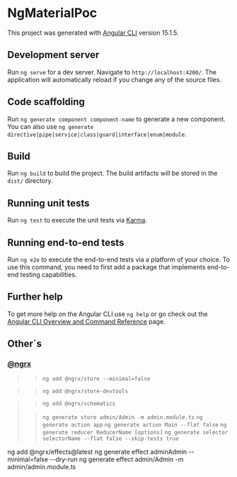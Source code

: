 # NgMaterialPoc

This project was generated with [Angular CLI](https://github.com/angular/angular-cli) version 15.1.5.

## Development server

Run `ng serve` for a dev server. Navigate to `http://localhost:4200/`. The application will automatically reload if you change any of the source files.

## Code scaffolding

Run `ng generate component component-name` to generate a new component. You can also use `ng generate directive|pipe|service|class|guard|interface|enum|module`.

## Build

Run `ng build` to build the project. The build artifacts will be stored in the `dist/` directory.

## Running unit tests

Run `ng test` to execute the unit tests via [Karma](https://karma-runner.github.io).

## Running end-to-end tests

Run `ng e2e` to execute the end-to-end tests via a platform of your choice. To use this command, you need to first add a package that implements end-to-end testing capabilities.

## Further help

To get more help on the Angular CLI use `ng help` or go check out the [Angular CLI Overview and Command Reference](https://angular.io/cli) page.

## Other´s

### [@ngrx ](https://v8.ngrx.io/)

>> ```ng add @ngrx/store --minimal=false```

>> ```ng add @ngrx/store-devtools``` 

>> ```ng add @ngrx/schematics```
>
>> ```ng generate store admin/Admin -m admin.module.ts```
>> ```ng generate action app```
>> ```ng generate action Main --flat false```
>> ```ng generate reducer ReducerName [options]```
>> ```ng generate selector selectorName --flat false --skip-tests true```

ng add @ngrx/effects@latest 
ng generate effect adminAdmin --minimal=false --dry-run
ng generate effect admin/Admin -m admin/admin.module.ts
